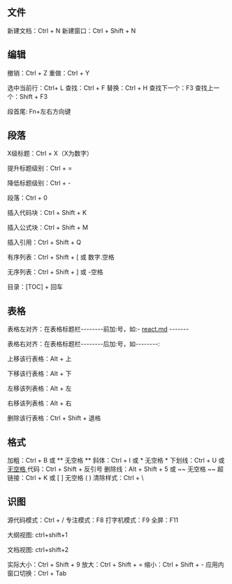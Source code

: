 ## 文件

新建文档：Ctrl + N
新建窗口：Ctrl + Shift + N

## 编辑

撤销：Ctrl + Z
重做：Ctrl + Y

选中当前行：Ctrl+ L
查找：Ctrl + F
替换：Ctrl + H
查找下一个：F3
查找上一个：Shift + F3

段首尾: Fn+左右方向键

## 段落

X级标题：Ctrl + X（X为数字）

提升标题级别：Ctrl + =		

降低标题级别：Ctrl + -

段落：Ctrl + 0

插入代码块：Ctrl + Shift + K

插入公式块：Ctrl + Shift + M

插入引用：Ctrl + Shift + Q

有序列表：Ctrl + Shift + [ 或 数字.空格

无序列表：Ctrl + Shift + ] 或 -空格

目录：[TOC] + 回车

## 表格

表格左对齐：在表格标题栏--------前加:号，如:- [react.md](react.md) -------

表格右对齐：在表格标题栏--------后加:号，如--------:

上移该行表格：Alt + 上

下移该行表格：Alt + 下

左移该列表格：Alt + 左

右移该列表格：Alt + 右

删除该行表格：Ctrl + Shift + 退格

## 格式

加粗：Ctrl + B 或 ** 无空格 **
斜体：Ctrl + I 或 * 无空格 *
下划线：Ctrl + U 或 <u> 无空格 </u>
代码：Ctrl + Shift + 反引号
删除线：Alt + Shift + 5 或 ~~ 无空格 ~~
超链接：Ctrl + K 或 [ ] 无空格 ( )
清除样式：Ctrl + \

## 识图

源代码模式：Ctrl + /
专注模式：F8
打字机模式：F9
全屏：F11

大纲视图: ctrl+shift+1

文档视图: ctrl+shift+2

实际大小：Ctrl + Shift + 9
放大：Ctrl + Shift + =
缩小：Ctrl + Shift + -
应用内窗口切换：Ctrl + Tab

